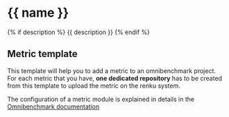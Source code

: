 # {{ name }}
{% if description %}
{{ description }}
{% endif %}

## Metric template

This template will help you to add a metric to an omnibenchmark project. For each metric that you have, **one dedicated repository** has to be created from this template to upload the metric on the renku system. 

The configuration of a metric module is explained in details in the [Omnibenchmark documentation](https://omnibenchmark.readthedocs.io/en/latest/start/modules/03_metric_module.html)


